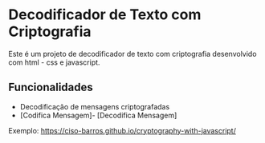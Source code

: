 # Decodificador de Texto com Criptografia

Este é um projeto de decodificador de texto com criptografia desenvolvido com html - css e javascript. 

## Funcionalidades

- Decodificação de mensagens criptografadas
- [Codifica Mensagem]- [Decodifica Mensagem]

Exemplo:  https://ciso-barros.github.io/cryptography-with-javascript/
